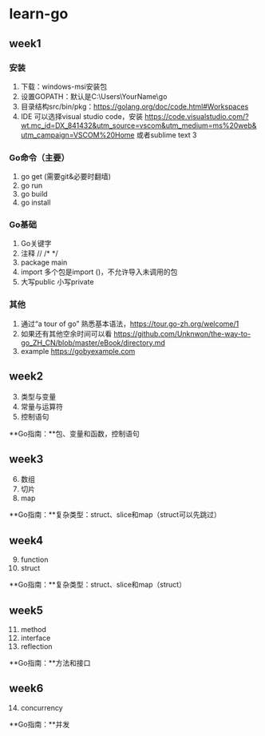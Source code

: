 # learn-go
## week1
### 安装
1. 下载：windows-msi安装包
2. 设置GOPATH：默认是C:\Users\YourName\go
3. 目录结构src/bin/pkg：https://golang.org/doc/code.html#Workspaces
4. IDE 可以选择visual studio code，安装 https://code.visualstudio.com/?wt.mc_id=DX_841432&utm_source=vscom&utm_medium=ms%20web&utm_campaign=VSCOM%20Home  或者sublime text 3

### Go命令（主要）
1. go get (需要git&必要时翻墙)
2. go run 
3. go build
4. go install

### Go基础
1. Go关键字
2. 注释 // /* */
3. package main 
4. import 多个包是import ()，不允许导入未调用的包 
5. 大写public 小写private

### 其他
1. 通过“a tour of go” 熟悉基本语法，https://tour.go-zh.org/welcome/1
2. 如果还有其他空余时间可以看 https://github.com/Unknwon/the-way-to-go_ZH_CN/blob/master/eBook/directory.md
3. example https://gobyexample.com

## week2
3. 类型与变量
4. 常量与运算符
5. 控制语句

**Go指南：**包、变量和函数，控制语句

## week3
6. 数组
7. 切片
8. map

**Go指南：**复杂类型：struct、slice和map（struct可以先跳过）

## week4
9. function
10. struct

**Go指南：**复杂类型：struct、slice和map（struct）

## week5
11. method
12. interface
13. reflection

**Go指南：**方法和接口

## week6
14. concurrency

**Go指南：**并发
